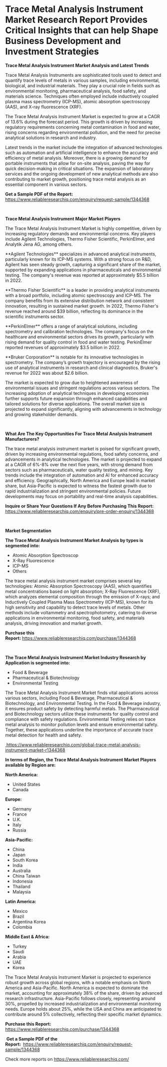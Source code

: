<p><h1>Trace Metal Analysis Instrument Market Research Report Provides Critical Insights that can help Shape Business Development and Investment Strategies</h1></p><p><strong>Trace Metal Analysis Instrument Market Analysis and Latest Trends</strong></p>
<p><p>Trace Metal Analysis Instruments are sophisticated tools used to detect and quantify trace levels of metals in various samples, including environmental, biological, and industrial materials. They play a crucial role in fields such as environmental monitoring, pharmaceutical analysis, food safety, and materials science. Techniques often employed include inductively coupled plasma mass spectrometry (ICP-MS), atomic absorption spectroscopy (AAS), and X-ray fluorescence (XRF).</p><p>The Trace Metal Analysis Instrument Market is expected to grow at a CAGR of 13.6% during the forecast period. This growth is driven by increasing regulatory requirements concerning metal contamination in food and water, rising concerns regarding environmental pollution, and the need for precise analytical solutions in research and industry. </p><p>Latest trends in the market include the integration of advanced technologies such as automation and artificial intelligence to enhance the accuracy and efficiency of metal analysis. Moreover, there is a growing demand for portable instruments that allow for on-site analysis, paving the way for quick decision-making in critical situations. The expansion of laboratory services and the ongoing development of new analytical methods are also contributing to market growth, positioning trace metal analysis as an essential component in various sectors.</p></p>
<p><strong>Get a Sample PDF of the Report:&nbsp;</strong> <a href="https://www.reliableresearchiq.com/enquiry/request-sample/1344368?utm_campaign=2212&utm_medium=2&utm_source=Github&utm_content=ia&utm_term=24032025&utm_id=trace-metal-analysis-instrument">https://www.reliableresearchiq.com/enquiry/request-sample/1344368</a></p>
<p>&nbsp;</p>
<p><strong>Trace Metal Analysis Instrument Major Market Players</strong></p>
<p><p>The Trace Metal Analysis Instrument Market is highly competitive, driven by increasing regulatory demands and environmental concerns. Key players include Agilent Technologies, Thermo Fisher Scientific, PerkinElmer, and Analytik Jena AG, among others.</p><p>**Agilent Technologies** specializes in advanced analytical instruments, particularly known for its ICP-MS systems. With a strong focus on R&D, Agilent has seen steady growth, capturing a significant share of the market, supported by expanding applications in pharmaceuticals and environmental testing. The company's revenue was reported at approximately $5.5 billion in 2022.</p><p>**Thermo Fisher Scientific** is a leader in providing analytical instruments with a broad portfolio, including atomic spectroscopy and ICP-MS. The company benefits from its extensive distribution network and consistent innovation, resulting in sustained market growth. In 2022, Thermo Fisher's revenue reached around $39 billion, reflecting its dominance in the scientific instruments sector.</p><p>**PerkinElmer** offers a range of analytical solutions, including spectrometry and calibration technologies. The company's focus on the healthcare and environmental sectors drives its growth, particularly with rising demand for quality control in food and water testing. PerkinElmer reported revenues of approximately $3.5 billion in 2022.</p><p>**Bruker Corporation** is notable for its innovative technologies in spectrometry. The company’s growth trajectory is encouraged by the rising use of analytical instruments in research and clinical diagnostics. Bruker's revenue for 2022 was about $2.6 billion.</p><p>The market is expected to grow due to heightened awareness of environmental issues and stringent regulations across various sectors. The increasing adoption of analytical techniques in developing economies further supports future expansion through enhanced capabilities and tailored solutions for diverse applications. The overall market size is projected to expand significantly, aligning with advancements in technology and growing stakeholder demands.</p></p>
<p>&nbsp;</p>
<p><strong>What Are The Key Opportunities For Trace Metal Analysis Instrument Manufacturers?</strong></p>
<p><p>The trace metal analysis instrument market is poised for significant growth, driven by increasing environmental regulations, food safety concerns, and advancements in analytical technologies. The market is projected to expand at a CAGR of 6%-8% over the next five years, with strong demand from sectors such as pharmaceuticals, water quality testing, and mining. Key trends include the integration of automation and AI for enhanced accuracy and efficiency. Geographically, North America and Europe lead in market share, but Asia-Pacific is expected to witness the fastest growth due to rapid industrialization and stringent environmental policies. Future developments may focus on portability and real-time analysis capabilities.</p></p>
<p><strong>Inquire or Share Your Questions If Any Before Purchasing This Report:</strong> <a href="https://www.reliableresearchiq.com/enquiry/pre-order-enquiry/1344368?utm_campaign=2212&utm_medium=2&utm_source=Github&utm_content=ia&utm_term=24032025&utm_id=trace-metal-analysis-instrument">https://www.reliableresearchiq.com/enquiry/pre-order-enquiry/1344368</a></p>
<p>&nbsp;</p>
<p><strong>Market Segmentation</strong></p>
<p><strong>The Trace Metal Analysis Instrument Market Analysis by types is segmented into:</strong></p>
<p><ul><li>Atomic Absorption Spectroscop</li><li>X-Ray Fluorescence</li><li>ICP-MS</li><li>Others</li></ul></p>
<p><p>The trace metal analysis instrument market comprises several key technologies: Atomic Absorption Spectroscopy (AAS), which quantifies metal concentrations based on light absorption; X-Ray Fluorescence (XRF), which analyzes elemental composition through the emission of X-rays; and Inductively Coupled Plasma Mass Spectrometry (ICP-MS), known for its high sensitivity and capability to detect trace levels of metals. Other methods include voltammetry and spectrophotometry, catering to diverse applications in environmental monitoring, food safety, and materials analysis, driving innovation and market growth.</p></p>
<p><strong>Purchase this Report:&nbsp;</strong><a href="https://www.reliableresearchiq.com/purchase/1344368?utm_campaign=2212&utm_medium=2&utm_source=Github&utm_content=ia&utm_term=24032025&utm_id=trace-metal-analysis-instrument">https://www.reliableresearchiq.com/purchase/1344368</a></p>
<p>&nbsp;</p>
<p><strong>The Trace Metal Analysis Instrument Market Industry Research by Application is segmented into:</strong></p>
<p><ul><li>Food & Beverage</li><li>Pharmaceutical & Biotechnology</li><li>Environmental Testing</li></ul></p>
<p><p>The Trace Metal Analysis Instrument Market finds vital applications across various sectors, including Food & Beverage, Pharmaceutical & Biotechnology, and Environmental Testing. In the Food & Beverage industry, it ensures product safety by detecting harmful metals. The Pharmaceutical and Biotechnology sectors utilize these instruments for quality control and compliance with safety regulations. Environmental Testing relies on trace metal analysis to monitor pollution levels and ensure environmental safety. Together, these applications underline the importance of accurate trace metal detection for health and safety.</p></p>
<p><a href="https://www.reliableresearchiq.com/global-trace-metal-analysis-instrument-market-r1344368?utm_campaign=2212&utm_medium=2&utm_source=Github&utm_content=ia&utm_term=24032025&utm_id=trace-metal-analysis-instrument">&nbsp;https://www.reliableresearchiq.com/global-trace-metal-analysis-instrument-market-r1344368</a></p>
<p><strong>In terms of Region, the Trace Metal Analysis Instrument Market Players available by Region are:</strong></p>
<p>
    <p> <strong> North America: </strong>
        <ul>
            <li>United States</li>
            <li>Canada</li>
        </ul>
        </p> 
    <p> <strong> Europe: </strong>
        <ul>
            <li>Germany</li>
            <li>France</li>
            <li>U.K.</li>
            <li>Italy</li>
            <li>Russia</li>
        </ul>
        </p> 
    <p> <strong> Asia-Pacific: </strong>
        <ul>
            <li>China</li>
            <li>Japan</li>
            <li>South Korea</li>
            <li>India</li>
            <li>Australia</li>
            <li>China Taiwan</li>
            <li>Indonesia</li>
            <li>Thailand</li>
            <li>Malaysia</li>
        </ul>
        </p> 
    <p> <strong> Latin America: </strong>
        <ul>
            <li>Mexico</li>
            <li>Brazil</li>
            <li>Argentina Korea</li>
            <li>Colombia</li>
        </ul>
        </p> 
    <p> <strong> Middle East & Africa: </strong>
        <ul>
            <li>Turkey</li>
            <li>Saudi</li>
            <li>Arabia</li>
            <li>UAE</li>
            <li>Korea</li>
        </ul>
    </p>
    </p>
<p><p>The Trace Metal Analysis Instrument Market is projected to experience robust growth across global regions, with a notable emphasis on North America and Asia-Pacific. North America is expected to dominate the market, accounting for approximately 38% of the share, driven by advanced research infrastructure. Asia-Pacific follows closely, representing around 30%, propelled by increased industrialization and environmental monitoring needs. Europe holds about 25%, while the USA and China are anticipated to contribute around 5% collectively, reflecting their specific market dynamics.</p></p>
<p><strong>Purchase this Report: </strong><a href="https://www.reliableresearchiq.com/purchase/1344368?utm_campaign=2212&utm_medium=2&utm_source=Github&utm_content=ia&utm_term=24032025&utm_id=trace-metal-analysis-instrument">https://www.reliableresearchiq.com/purchase/1344368</a></p>
<p>&nbsp;<strong>Get a Sample PDF of the Report:&nbsp;&nbsp;</strong><a href="https://www.reliableresearchiq.com/enquiry/request-sample/1344368?utm_campaign=2212&utm_medium=2&utm_source=Github&utm_content=ia&utm_term=24032025&utm_id=trace-metal-analysis-instrument">https://www.reliableresearchiq.com/enquiry/request-sample/1344368</a></p>
<p><strong></strong></p>
<p>Check more reports on <a href="https://www.reliableresearchiq.com/?utm_campaign=2212&utm_medium=2&utm_source=Github&utm_content=ia&utm_term=24032025&utm_id=trace-metal-analysis-instrument">https://www.reliableresearchiq.com/</a></p>